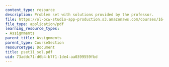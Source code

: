 ```yaml
---
content_type: resource
description: Problem set with solutions provided by the professor.
file: https://ol-ocw-studio-app-production.s3.amazonaws.com/courses/16-01-unified-engineering-i-ii-iii-iv-fall-2005-spring-2006/73addc71d6b4b7f11de4aa0399559fbd_pset11_sol.pdf
file_type: application/pdf
learning_resource_types:
- Assignments
parent_title: Assignments
parent_type: CourseSection
resourcetype: Document
title: pset11_sol.pdf
uid: 73addc71-d6b4-b7f1-1de4-aa0399559fbd
---
```

